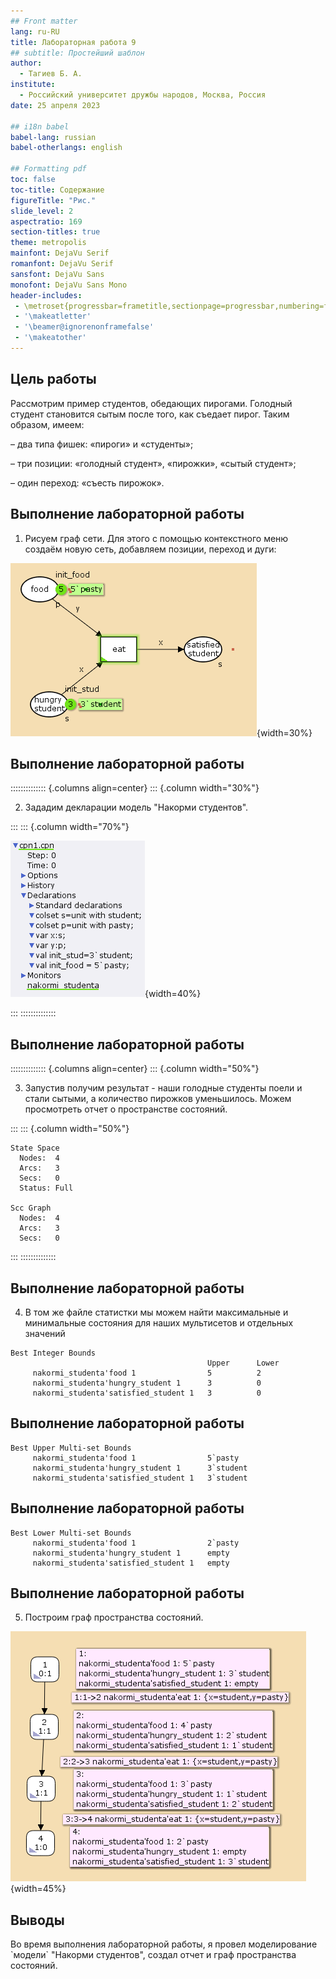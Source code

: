 ```yaml
---
## Front matter
lang: ru-RU
title: Лабораторная работа 9
## subtitle: Простейший шаблон
author:
  - Тагиев Б. А.
institute:
  - Российский университет дружбы народов, Москва, Россия
date: 25 апреля 2023

## i18n babel
babel-lang: russian
babel-otherlangs: english

## Formatting pdf
toc: false
toc-title: Содержание
figureTitle: "Рис."
slide_level: 2
aspectratio: 169
section-titles: true
theme: metropolis
mainfont: DejaVu Serif
romanfont: DejaVu Serif
sansfont: DejaVu Sans
monofont: DejaVu Sans Mono
header-includes:
 - \metroset{progressbar=frametitle,sectionpage=progressbar,numbering=fraction}
 - '\makeatletter'
 - '\beamer@ignorenonframefalse'
 - '\makeatother'
---
```


## Цель работы

Рассмотрим пример студентов, обедающих пирогами. Голодный студент становится сытым после того, как съедает пирог. Таким образом, имеем:

 – два типа фишек: «пироги» и «студенты»;

 – три позиции: «голодный студент», «пирожки», «сытый студент»;

 – один переход: «съесть пирожок».

## Выполнение лабораторной работы

1. Рисуем граф сети. Для этого с помощью контекстного меню создаём новую сеть, добавляем позиции, переход и дуги:

![Граф сети модели "Накорми студентов"](./image/1.png){width=30%}

## Выполнение лабораторной работы

:::::::::::::: {.columns align=center}
::: {.column width="30%"}

2. Зададим декларации модель "Накорми студентов".

:::
::: {.column width="70%"}

![Декларации модели "Накорми студентов"](./image/2.png){width=40%}

:::
::::::::::::::

## Выполнение лабораторной работы

:::::::::::::: {.columns align=center}
::: {.column width="50%"}

3. Запустив получим результат - наши голодные студенты поели и стали сытыми, а количество пирожков уменьшилось. Можем просмотреть отчет о пространстве состояний.

:::
::: {.column width="50%"}

```
State Space
  Nodes:  4
  Arcs:   3
  Secs:   0
  Status: Full

Scc Graph
  Nodes:  4
  Arcs:   3
  Secs:   0
```

:::
::::::::::::::

## Выполнение лабораторной работы

4. В том же файле статистки мы можем найти максимальные и минимальные состояния для наших мультисетов и отдельных значений

```
Best Integer Bounds
                                            Upper      Lower
     nakormi_studenta'food 1                5          2
     nakormi_studenta'hungry_student 1      3          0
     nakormi_studenta'satisfied_student 1   3          0

```

## Выполнение лабораторной работы

```
Best Upper Multi-set Bounds
     nakormi_studenta'food 1                5`pasty
     nakormi_studenta'hungry_student 1      3`student
     nakormi_studenta'satisfied_student 1   3`student
```

## Выполнение лабораторной работы

```
Best Lower Multi-set Bounds
     nakormi_studenta'food 1                2`pasty
     nakormi_studenta'hungry_student 1      empty
     nakormi_studenta'satisfied_student 1   empty
```

## Выполнение лабораторной работы

5. Построим граф пространства состояний.

![Пространство состояний для модели "Накорми студентов"](./image/5.png){width=45%}

## Выводы

Во время выполнения лабораторной работы, я провел моделирование \`модели\` "Накорми студентов", создал отчет и граф пространства состояний.
